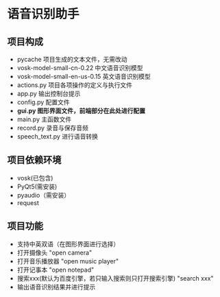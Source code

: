 
# 语音识别助手

## 项目构成

* pycache 项目生成的文本文件，无需改动
* vosk-model-small-cn-0.22 中文语音识别模型
* vosk-model-small-en-us-0.15 英文语音识别模型
* actions.py 项目各项操作的定义与执行文件
* app.py 输出控制台提示
* config.py 配置文件
* __gui.py 图形界面文件，前端部分在此处进行配置__
* main.py 主函数文件
* record.py 录音与保存音频
* speech_text.py 进行语音转换

## 项目依赖环境

* vosk(已包含)
* PyQt5(需安装)
* pyaudio（需安装）
* request

## 项目功能

* 支持中英双语（在图形界面进行选择）
* 打开摄像头 "open camera"
* 打开音乐播放器 "open music player"
* 打开记事本 "open notepad"
* 搜索xxx(默认为百度引擎，若只输入搜索则只打开搜索引擎) "search xxx"
* 输出语音识别结果并进行提示

